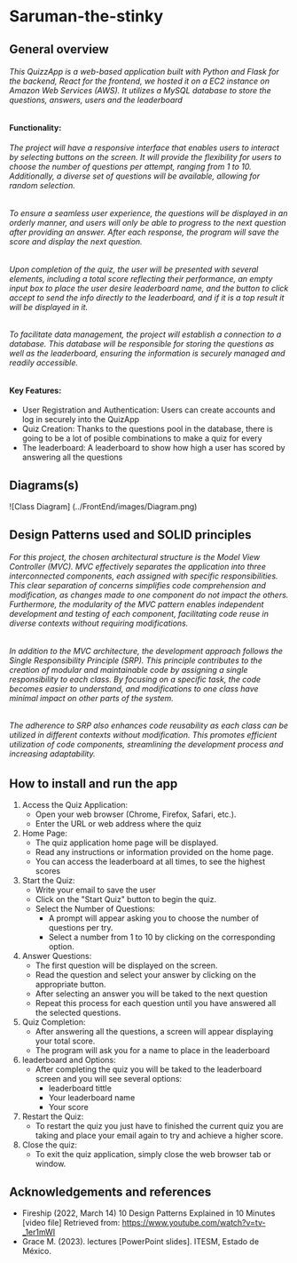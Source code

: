 # Saruman-the-stinky


## General overview
###### This QuizzApp is a web-based application built with Python and Flask for the backend, React for the frontend, we hosted it on a EC2 instance on Amazon Web Services (AWS). It utilizes a MySQL  database to store the questions, answers, users and the leaderboard

#### Functionality: 
###### The project will have a responsive interface that enables users to interact by selecting buttons on the screen. It will provide the flexibility for users to choose the number of questions per attempt, ranging from 1 to 10. Additionally, a diverse set of questions will be available, allowing for random selection.

###### To ensure a seamless user experience, the questions will be displayed in an orderly manner, and users will only be able to progress to the next question after providing an answer. After each response, the program will save the score and display the next question. 

###### Upon completion of the quiz, the user will be presented with several elements, including a total score reflecting their performance, an empty input box to place the user desire leaderboard name, and the button to click accept to send the info directly to the leaderboard, and if it is a top result it will be displayed in it. 

###### To facilitate data management, the project will establish a connection to a database. This database will be responsible for storing the questions as well as the leaderboard, ensuring the information is securely managed and readily accessible.

#### Key Features:
* User Registration and Authentication: Users can create accounts and log in securely into the QuizApp
* Quiz Creation: Thanks to the questions pool in the database, there is going to be a lot of posible combinations to make a quiz for every
*  The leaderboard: A leaderboard to show how high a user has scored by answering all the questions

## Diagrams(s)
![Class Diagram] (../FrontEnd/images/Diagram.png)

## Design Patterns used and SOLID principles

 ###### For this project, the chosen architectural structure is the Model View Controller (MVC). MVC effectively separates the application into three interconnected components, each assigned with specific responsibilities. This clear separation of concerns simplifies code comprehension and modification, as changes made to one component do not impact the others. Furthermore, the modularity of the MVC pattern enables independent development and testing of each component, facilitating code reuse in diverse contexts without requiring modifications.

###### In addition to the MVC architecture, the development approach follows the Single Responsibility Principle (SRP). This principle contributes to the creation of modular and maintainable code by assigning a single responsibility to each class. By focusing on a specific task, the code becomes easier to understand, and modifications to one class have minimal impact on other parts of the system.

###### The adherence to SRP also enhances code reusability as each class can be utilized in different contexts without modification. This promotes efficient utilization of code components, streamlining the development process and increasing adaptability.


## How to install and run the app

1. Access the Quiz Application:
    * Open your web browser (Chrome, Firefox, Safari, etc.).
    * Enter the URL or web address where the quiz 
2. Home Page:
    * The quiz application home page will be displayed.
    * Read any instructions or information provided on the home page.
    * You can access the leaderboard at all times, to see the highest scores 
3. Start the Quiz: 
    * Write your email to save the user
    * Click on the "Start Quiz" button to begin the quiz.
    * Select the Number of Questions:
        * A prompt will appear asking you to choose the number of questions per try.
        * Select a number from 1 to 10 by clicking on the corresponding option. 
4. Answer Questions: 
    * The first question will be displayed on the screen.
    * Read the question and select your answer by clicking on the appropriate button.
    * After selecting an answer you will be taked to the next question 
    * Repeat this process for each question until you have answered all the selected    questions.
5. Quiz Completion:
    * After answering all the questions, a screen will appear displaying your total score.
    * The program will ask you for a name to place in the leaderboard 
6. leaderboard and Options:
    * After completing the quiz you will be taked to the leaderboard screen and you will see several options:
        * leaderboard tittle
        * Your leaderboard name
        * Your score 
7. Restart the Quiz: 
    * To restart the quiz you just have to finished the current quiz you are taking and place your email again to try and achieve a higher score. 
8. Close the quiz: 
    * To exit the quiz application, simply close the web browser tab or window. 



## Acknowledgements and references 

* Fireship (2022, March 14) 10 Design Patterns Explained in 10 Minutes [video file] Retrieved from: https://www.youtube.com/watch?v=tv-_1er1mWI
* Grace M. (2023).  lectures   [PowerPoint slides]. ITESM,  Estado de México. 




